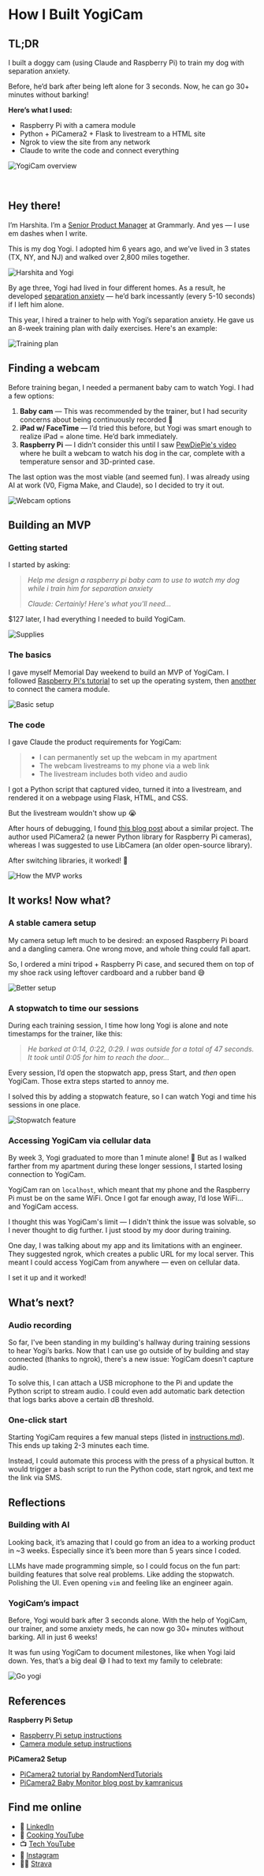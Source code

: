 # How I Built YogiCam

## TL;DR

I built a doggy cam (using Claude and Raspberry Pi) to train my dog with separation anxiety.

Before, he’d bark after being left alone for 3 seconds. Now, he can go 30+ minutes without barking!

**Here’s what I used:**

- Raspberry Pi with a camera module
- Python + PiCamera2 + Flask to livestream to a HTML site
- Ngrok to view the site from any network
- Claude to write the code and connect everything

![YogiCam overview](img/tldr.png)

<br>

## Hey there!

I’m Harshita. I’m a [Senior Product Manager](https://www.linkedin.com/in/hyerramreddy/) at Grammarly. And yes — I use em dashes when I write.

This is my dog Yogi. I adopted him 6 years ago, and we’ve lived in 3 states (TX, NY, and NJ) and walked over 2,800 miles together.

![Harshita and Yogi](img/hello.png)

By age three, Yogi had lived in four different homes. As a result, he developed [separation anxiety](https://en.wikipedia.org/wiki/Separation_anxiety_in_dogs) — he’d bark incessantly (every 5-10 seconds) if I left him alone.

This year, I hired a trainer to help with Yogi’s separation anxiety. He gave us an 8-week training plan with daily exercises. Here's an example:

![Training plan](img/training_plan.png)

## Finding a webcam

Before training began, I needed a permanent baby cam to watch Yogi. I had a few options:

1. **Baby cam** — This was recommended by the trainer, but I had security concerns about being continuously recorded 👀
2. **iPad w/ FaceTime** — I’d tried this before, but Yogi was smart enough to realize iPad = alone time. He’d bark immediately.
3. **Raspberry Pi** — I didn’t consider this until I saw [PewDiePie's video](https://www.youtube.com/watch?v=pgeTa1PV_40) where he built a webcam to watch his dog in the car, complete with a temperature sensor and 3D-printed case.

The last option was the most viable (and seemed fun). I was already using AI at work (V0, Figma Make, and Claude), so I decided to try it out.

![Webcam options](img/finding_a_webcam.png)

## Building an MVP

### Getting started

I started by asking:

> *Help me design a raspberry pi baby cam to use to watch my dog while i train him for separation anxiety*
>
> *Claude: Certainly! Here's what you'll need…*

$127 later, I had everything I needed to build YogiCam.

![Supplies](img/getting_started.png)

### The basics

I gave myself Memorial Day weekend to build an MVP of YogiCam. I followed [Raspberry Pi's tutorial](https://www.raspberrypi.com/documentation/computers/getting-started.html) to set up the operating system, then [another](https://projects.raspberrypi.org/en/projects/getting-started-with-picamera) to connect the camera module.

![Basic setup](img/the_basics.png)

### The code

I gave Claude the product requirements for YogiCam:

> - I can permanently set up the webcam in my apartment
> - The webcam livestreams to my phone via a web link
> - The livestream includes both video and audio

I got a Python script that captured video, turned it into a livestream, and rendered it on a webpage using Flask, HTML, and CSS.

But the livestream wouldn't show up 😭

After hours of debugging, I found [this blog post](https://kamranicus.com/building-a-raspberry-pi-3-baby-monitor/) about a similar project. The author used PiCamera2 (a newer Python library for Raspberry Pi cameras), whereas I was suggested to use LibCamera (an older open-source library).

After switching libraries, it worked! 🎉

![How the MVP works](img/the_code.png)

## It works! Now what?

### A stable camera setup

My camera setup left much to be desired: an exposed Raspberry Pi board and a dangling camera. One wrong move, and whole thing could fall apart.

So, I ordered a mini tripod + Raspberry Pi case, and secured them on top of my shoe rack using leftover cardboard and a rubber band 😅 

![Better setup](img/setup.png)

### A stopwatch to time our sessions

During each training session, I time how long Yogi is alone and note timestamps for the trainer, like this:

> *He barked at 0:14, 0:22, 0:29. I was outside for a total of 47 seconds. It took until 0:05 for him to reach the door…*
> 

Every session, I’d open the stopwatch app, press Start, and *then* open YogiCam. Those extra steps started to annoy me.

I solved this by adding a stopwatch feature, so I can watch Yogi and time his sessions in one place.

![Stopwatch feature](img/stopwatch.png)

### Accessing YogiCam via cellular data

By week 3, Yogi graduated to more than 1 minute alone! 👏 But as I walked farther from my apartment during these longer sessions, I started losing connection to YogiCam.

YogiCam ran on `localhost`, which meant that my phone and the Raspberry Pi must be on the same WiFi. Once I got far enough away, I’d lose WiFi… and YogiCam access.

I thought this was YogiCam's limit — I didn't think the issue was solvable, so I never thought to dig further. I just stood by my door during training.

One day, I was talking about my app and its limitations with an engineer. They suggested ngrok, which creates a public URL for my local server. This meant I could access YogiCam from anywhere — even on cellular data.

I set it up and it worked!

## What’s next?

### Audio recording

So far, I've been standing in my building's hallway during training sessions to hear Yogi’s barks. Now that I can use go outside of by building and stay connected (thanks to ngrok), there's a new issue: YogiCam doesn't capture audio.

To solve this, I can attach a USB microphone to the Pi and update the Python script to stream audio. I could even add automatic bark detection that logs barks above a certain dB threshold.

### One-click start

Starting YogiCam requires a few manual steps (listed in [instructions.md](instructions.md)). This ends up taking 2-3 minutes each time.

Instead, I could automate this process with the press of a physical button. It would trigger a bash script to run the Python code, start ngrok, and text me the link via SMS.

## Reflections

### Building with AI

Looking back, it’s amazing that I could go from an idea to a working product in ~3 weeks. Especially since it’s been more than 5 years since I coded.

LLMs have made programming simple, so I could focus on the fun part: building features that solve real problems. Like adding the stopwatch. Polishing the UI. Even opening `vim` and feeling like an engineer again.

### **YogiCam’s impact**

Before, Yogi would bark after 3 seconds alone. With the help of YogiCam, our trainer, and some anxiety meds, he can now go 30+ minutes without barking. All in just 6 weeks!

It was fun using YogiCam to document milestones, like when Yogi laid down. Yes, that’s a big deal 😅 I had to text my family to celebrate:

![Go yogi](img/yogi_yay.png)

## References

**Raspberry Pi Setup**

- [Raspberry Pi setup instructions](https://www.raspberrypi.com/documentation/computers/getting-started.html)
- [Camera module setup instructions](https://projects.raspberrypi.org/en/projects/getting-started-with-picamera)

**PiCamera2 Setup**

- [PiCamera2 tutorial by RandomNerdTutorials](https://randomnerdtutorials.com/raspberry-pi-mjpeg-streaming-web-server-picamera2/)
- [PiCamera2 Baby Monitor blog post by kamranicus](https://kamranicus.com/building-a-raspberry-pi-3-baby-monitor/)


## Find me online

- 💼 [LinkedIn](https://www.linkedin.com/in/hyerramreddy/)
- 🍳 [Cooking YouTube](https://www.youtube.com/@souschefharshibar)
- 📺 [Tech YouTube](https://www.youtube.com/c/harshibar)
- 📸 [Instagram](https://www.instagram.com/harshibar/)
- 🏃🏽 [Strava](https://strava.app.link/D8dWo5Yp5Tb)
